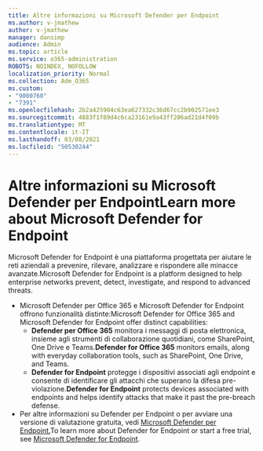 ```yaml
---
title: Altre informazioni su Microsoft Defender per Endpoint
ms.author: v-jmathew
author: v-jmathew
manager: dansimp
audience: Admin
ms.topic: article
ms.service: o365-administration
ROBOTS: NOINDEX, NOFOLLOW
localization_priority: Normal
ms.collection: Adm_O365
ms.custom:
- "9000760"
- "7391"
ms.openlocfilehash: 2b2a425904c63ea627332c36d67cc2b902571ee3
ms.sourcegitcommit: 4883f1f89d4c6ca23161e9a43ff206ad21d4f09b
ms.translationtype: MT
ms.contentlocale: it-IT
ms.lasthandoff: 03/08/2021
ms.locfileid: "50530244"
---
```

# <a name="learn-more-about-microsoft-defender-for-endpoint"></a><span data-ttu-id="1cfbf-102">Altre informazioni su Microsoft Defender per Endpoint</span><span class="sxs-lookup"><span data-stu-id="1cfbf-102">Learn more about Microsoft Defender for Endpoint</span></span>

<span data-ttu-id="1cfbf-103">Microsoft Defender for Endpoint è una piattaforma progettata per aiutare le reti aziendali a prevenire, rilevare, analizzare e rispondere alle minacce avanzate.</span><span class="sxs-lookup"><span data-stu-id="1cfbf-103">Microsoft Defender for Endpoint is a platform designed to help enterprise networks prevent, detect, investigate, and respond to advanced threats.</span></span>

- <span data-ttu-id="1cfbf-104">Microsoft Defender per Office 365 e Microsoft Defender for Endpoint offrono funzionalità distinte:</span><span class="sxs-lookup"><span data-stu-id="1cfbf-104">Microsoft Defender for Office 365 and Microsoft Defender for Endpoint offer distinct capabilities:</span></span>
  - <span data-ttu-id="1cfbf-105">**Defender per Office 365** monitora i messaggi di posta elettronica, insieme agli strumenti di collaborazione quotidiani, come SharePoint, One Drive e Teams.</span><span class="sxs-lookup"><span data-stu-id="1cfbf-105">**Defender for Office 365** monitors emails, along with everyday collaboration tools, such as SharePoint, One Drive, and Teams.</span></span>
  - <span data-ttu-id="1cfbf-106">**Defender for Endpoint** protegge i dispositivi associati agli endpoint e consente di identificare gli attacchi che superano la difesa pre-violazione.</span><span class="sxs-lookup"><span data-stu-id="1cfbf-106">**Defender for Endpoint** protects devices associated with endpoints and helps identify attacks that make it past the pre-breach defense.</span></span>
- <span data-ttu-id="1cfbf-107">Per altre informazioni su Defender per Endpoint o per avviare una versione di valutazione gratuita, vedi [Microsoft Defender per Endpoint.](https://go.microsoft.com/fwlink/?linkid=2094113)</span><span class="sxs-lookup"><span data-stu-id="1cfbf-107">To learn more about Defender for Endpoint or start a free trial, see [Microsoft Defender for Endpoint](https://go.microsoft.com/fwlink/?linkid=2094113).</span></span>
